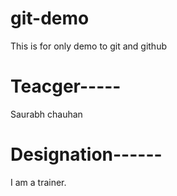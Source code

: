 # git-demo
This is for only demo to git and github
# Teacger-----
Saurabh chauhan
# Designation------
I am a trainer.
